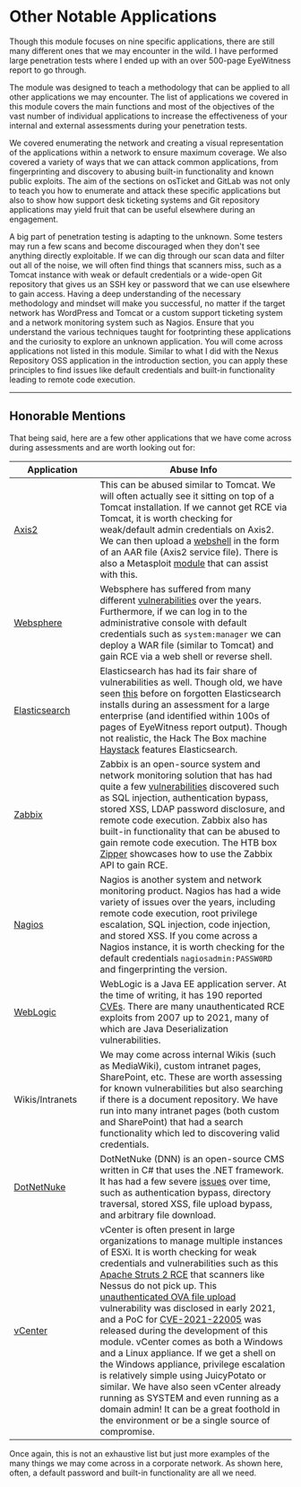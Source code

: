 # Other Notable Applications

Though this module focuses on nine specific applications, there are still many different ones that we may encounter in the wild. I have performed large penetration tests where I ended up with an over 500-page EyeWitness report to go through.

The module was designed to teach a methodology that can be applied to all other applications we may encounter. The list of applications we covered in this module covers the main functions and most of the objectives of the vast number of individual applications to increase the effectiveness of your internal and external assessments during your penetration tests.

We covered enumerating the network and creating a visual representation of the applications within a network to ensure maximum coverage. We also covered a variety of ways that we can attack common applications, from fingerprinting and discovery to abusing built-in functionality and known public exploits. The aim of the sections on osTicket and GitLab was not only to teach you how to enumerate and attack these specific applications but also to show how support desk ticketing systems and Git repository applications may yield fruit that can be useful elsewhere during an engagement.

A big part of penetration testing is adapting to the unknown. Some testers may run a few scans and become discouraged when they don't see anything directly exploitable. If we can dig through our scan data and filter out all of the noise, we will often find things that scanners miss, such as a Tomcat instance with weak or default credentials or a wide-open Git repository that gives us an SSH key or password that we can use elsewhere to gain access. Having a deep understanding of the necessary methodology and mindset will make you successful, no matter if the target network has WordPress and Tomcat or a custom support ticketing system and a network monitoring system such as Nagios. Ensure that you understand the various techniques taught for footprinting these applications and the curiosity to explore an unknown application. You will come across applications not listed in this module. Similar to what I did with the Nexus Repository OSS application in the introduction section, you can apply these principles to find issues like default credentials and built-in functionality leading to remote code execution.

***

## Honorable Mentions

That being said, here are a few other applications that we have come across during assessments and are worth looking out for:

<table><thead><tr><th width="137.6363525390625">Application</th><th>Abuse Info</th></tr></thead><tbody><tr><td><a href="https://axis.apache.org/axis2/java/core/">Axis2</a></td><td>This can be abused similar to Tomcat. We will often actually see it sitting on top of a Tomcat installation. If we cannot get RCE via Tomcat, it is worth checking for weak/default admin credentials on Axis2. We can then upload a <a href="https://github.com/tennc/webshell/tree/master/other/cat.aar">webshell</a> in the form of an AAR file (Axis2 service file). There is also a Metasploit <a href="https://packetstormsecurity.com/files/96224/Axis2-Upload-Exec-via-REST.html">module</a> that can assist with this.</td></tr><tr><td><a href="https://en.wikipedia.org/wiki/IBM_WebSphere_Application_Server">Websphere</a></td><td>Websphere has suffered from many different <a href="https://www.cvedetails.com/vulnerability-list/vendor_id-14/product_id-576/cvssscoremin-9/cvssscoremax-/IBM-Websphere-Application-Server.html">vulnerabilities</a> over the years. Furthermore, if we can log in to the administrative console with default credentials such as <code>system:manager</code> we can deploy a WAR file (similar to Tomcat) and gain RCE via a web shell or reverse shell.</td></tr><tr><td><a href="https://en.wikipedia.org/wiki/Elasticsearch">Elasticsearch</a></td><td>Elasticsearch has had its fair share of vulnerabilities as well. Though old, we have seen <a href="https://www.exploit-db.com/exploits/36337">this</a> before on forgotten Elasticsearch installs during an assessment for a large enterprise (and identified within 100s of pages of EyeWitness report output). Though not realistic, the Hack The Box machine <a href="https://youtube.com/watch?v=oGO9MEIz_tI&#x26;t=54">Haystack</a> features Elasticsearch.</td></tr><tr><td><a href="https://en.wikipedia.org/wiki/Zabbix">Zabbix</a></td><td>Zabbix is an open-source system and network monitoring solution that has had quite a few <a href="https://www.cvedetails.com/vulnerability-list/vendor_id-5667/product_id-9588/Zabbix-Zabbix.html">vulnerabilities</a> discovered such as SQL injection, authentication bypass, stored XSS, LDAP password disclosure, and remote code execution. Zabbix also has built-in functionality that can be abused to gain remote code execution. The HTB box <a href="https://youtube.com/watch?v=RLvFwiDK_F8&#x26;t=250">Zipper</a> showcases how to use the Zabbix API to gain RCE.</td></tr><tr><td><a href="https://en.wikipedia.org/wiki/Nagios">Nagios</a></td><td>Nagios is another system and network monitoring product. Nagios has had a wide variety of issues over the years, including remote code execution, root privilege escalation, SQL injection, code injection, and stored XSS. If you come across a Nagios instance, it is worth checking for the default credentials <code>nagiosadmin:PASSW0RD</code> and fingerprinting the version.</td></tr><tr><td><a href="https://en.wikipedia.org/wiki/Oracle_WebLogic_Server">WebLogic</a></td><td>WebLogic is a Java EE application server. At the time of writing, it has 190 reported <a href="https://www.cvedetails.com/vulnerability-list/vendor_id-93/product_id-14534/Oracle-Weblogic-Server.html">CVEs</a>. There are many unauthenticated RCE exploits from 2007 up to 2021, many of which are Java Deserialization vulnerabilities.</td></tr><tr><td>Wikis/Intranets</td><td>We may come across internal Wikis (such as MediaWiki), custom intranet pages, SharePoint, etc. These are worth assessing for known vulnerabilities but also searching if there is a document repository. We have run into many intranet pages (both custom and SharePoint) that had a search functionality which led to discovering valid credentials.</td></tr><tr><td><a href="https://en.wikipedia.org/wiki/DNN_(software)">DotNetNuke</a></td><td>DotNetNuke (DNN) is an open-source CMS written in C# that uses the .NET framework. It has had a few severe <a href="https://www.cvedetails.com/vulnerability-list/vendor_id-2486/product_id-4306/Dotnetnuke-Dotnetnuke.html">issues</a> over time, such as authentication bypass, directory traversal, stored XSS, file upload bypass, and arbitrary file download.</td></tr><tr><td><a href="https://en.wikipedia.org/wiki/VCenter">vCenter</a></td><td>vCenter is often present in large organizations to manage multiple instances of ESXi. It is worth checking for weak credentials and vulnerabilities such as this <a href="https://blog.gdssecurity.com/labs/2017/4/13/vmware-vcenter-unauthenticated-rce-using-cve-2017-5638-apach.html">Apache Struts 2 RCE</a> that scanners like Nessus do not pick up. This <a href="https://www.rapid7.com/db/modules/exploit/multi/http/vmware_vcenter_uploadova_rce/">unauthenticated OVA file upload</a> vulnerability was disclosed in early 2021, and a PoC for <a href="https://cve.mitre.org/cgi-bin/cvename.cgi?name=CVE-2021-22005">CVE-2021-22005</a> was released during the development of this module. vCenter comes as both a Windows and a Linux appliance. If we get a shell on the Windows appliance, privilege escalation is relatively simple using JuicyPotato or similar. We have also seen vCenter already running as SYSTEM and even running as a domain admin! It can be a great foothold in the environment or be a single source of compromise.</td></tr></tbody></table>

Once again, this is not an exhaustive list but just more examples of the many things we may come across in a corporate network. As shown here, often, a default password and built-in functionality are all we need.
